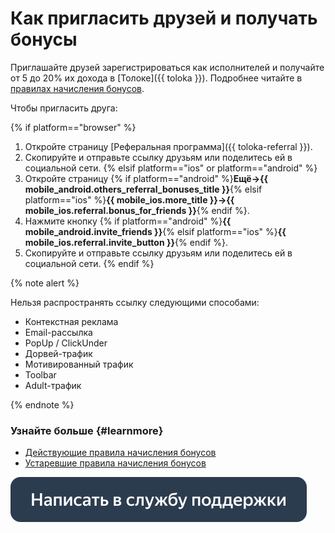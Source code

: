 # Как пригласить друзей и получать бонусы

Приглашайте друзей зарегистрироваться как исполнителей и получайте от 5 до 20% их дохода в [Толоке]({{ toloka }}). Подробнее читайте в [правилах начисления бонусов](referal-rules.md).

Чтобы пригласить друга:

{% if platform=="browser" %}
1. Откройте страницу [Реферальная программа]({{ toloka-referral }}).
1. Скопируйте и отправьте ссылку друзьям или поделитесь ей в социальной сети.
{% elsif platform=="ios" or platform=="android" %}
1. Откройте страницу {% if platform=="android" %}**Ещё→{{ mobile_android.others_referral_bonuses_title }}**{% elsif platform=="ios" %}**{{ mobile_ios.more_title }}→{{ mobile_ios.referral.bonus_for_friends }}**{% endif %}.
1. Нажмите кнопку {% if platform=="android" %}**{{ mobile_android.invite_friends }}**{% elsif platform=="ios" %}**{{ mobile_ios.referral.invite_button }}**{% endif %}.
1. Скопируйте и отправьте ссылку друзьям или поделитесь ей в социальной сети.
{% endif %}

{% note alert %}

Нельзя распространять ссылку следующими способами:
- Контекстная реклама
- Email-рассылка
- PopUp / ClickUnder
- Дорвей-трафик
- Мотивированный трафик
- Toolbar
- Adult-трафик

{% endnote %}

### Узнайте больше {#learnmore}
- [Действующие правила начисления бонусов](referal-rules.md)
- [Устаревшие правила начисления бонусов](referal-archive.md)


[![](images/buttons/contact-support.svg)](troubleshooting/troubleshooting.md#not_working_properly)

